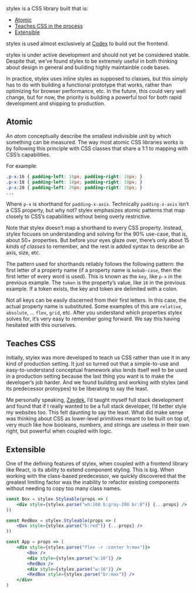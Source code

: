stylex is a CSS library built that is:

- [Atomic](#atomic)
- [Teaches CSS in the process](#teaches-css)
- [Extensible](#extensible)

stylex is used almost exclusively at [Codex](https://github.com/codex-src) to build out the frontend.

stylex is under active development and should not yet be considered stable. Despite that, we’ve found stylex to be extremely useful in both thinking about design in general and building highly maintainble code bases.

In practice, stylex uses inline styles as supposed to classes, but this simply has to do with building a functional prototype that works, rather than optimizing for browser performance, etc. In the future, this could very well change, but for now, the priority is building a powerful tool for both rapid development and shipping to production.

## Atomic

An _atom_ conceptually describe the smallest indivisible unit by which something can be measured. The way most atomic CSS libraries works is by following this principle with CSS classes that share a 1:1 to mapping with CSS’s capabilities.

For example:

```css
.p-x:16 { padding-left: 16px; padding-right: 16px; }
.p-x:18 { padding-left: 18px; padding-right: 18px; }
.p-x:20 { padding-left: 20px; padding-right: 20px; }
...
```

Where `p-x` is shorthand for `padding-x-axis`. Technically `padding-x-axis` isn’t a CSS property, but why not? stylex emphasizes atomic patterns that map closely to CSS’s capabilities without being overly restrictive.

Note that stylex doesn’t map a shorthand to every CSS property. Instead, stylex focuses on understanding and solving for the 90% use-case, that is, about 50+ properties. But before your eyes glaze over, there’s only about 15 _kinds of classes_ to remember, and the rest is added syntax to describe an axis, size, etc.

The pattern used for shorthands reliably follows the following pattern: the first letter of a property name (if a property name is `kebab-case`, then the first letter of every word is used). This is known as the `key`, like `p-x` in the previous example. The `token` is the property’s value, like `16` in the previous example. If a token exists, the key and token are delimited with a colon.

Not all keys can be easily discerned from their first letters. In this case, the actual property name is substituted. Some examples of this are `relative`, `absolute`, … `flex`, `grid`, etc. After you understand which properties stylex solves for, it’s very easy to remember going forward. We say this having hesitated with this ourselves.

## Teaches CSS

Initially, stylex was more developed to teach us CSS rather than use it in any kind of production setting. It just so turned out that a simple-to-use and easy-to-understand conceptual framework also lends itself well to be used in a production setting because the last thing you want is to make the developer’s job harder. And we found building and working with stylex (and its predecessor protoypes) to be liberating to say the least.

Me personally speaking, [Zaydek](https://github.com/codex-zaydek), I’d taught myself full stack development and found that if I really wanted to be a full stack developer, I’d better style my websites too. This felt daunting to say the least. What did make sense was thinking about CSS as lower-level primitives meant to be built on top of, very much like how booleans, numbers, and strings are useless in their own right, but powerful when coupled with logic.

## Extensible

One of the defining features of stylex, when coupled with a frontend library like React, is its ability to extend component styling. This is big. When working with the class-based predecessor, we quickly discovered that the greatest limiting factor was the inability to refactor existing components without needing to copy too many class names.

```jsx
const Box = stylex.Styleable(props => (
	<div style={stylex.parse("wh:160 b:gray-200 br:8")} {...props} />
))

const RedBox = stylex.Styleable(props => (
	<Box style={stylex.parse("b:red")} {...props} />
))

const App = props => (
	<div style={stylex.parse("flex -r :center h:max")}>
		<Box />
		<div style={stylex.parse("w:16")} />
		<RedBox />
		<div style={stylex.parse("w:16")} />
		<RedBox style={stylex.parse("br:max")} />
	</div>
)
```
